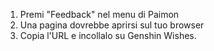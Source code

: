 1) Premi "Feedback" nel menu di Paimon
2) Una pagina dovrebbe aprirsi sul tuo browser
3) Copia l'URL e incollalo su Genshin Wishes.
